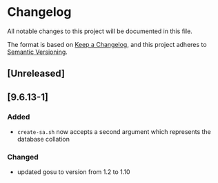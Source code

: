 # Changelog
All notable changes to this project will be documented in this file.

The format is based on [Keep a Changelog](https://keepachangelog.com/en/1.0.0/),
and this project adheres to [Semantic Versioning](https://semver.org/spec/v2.0.0.html).

## [Unreleased]

## [9.6.13-1]

### Added

* `create-sa.sh` now accepts a second argument which represents the database collation

### Changed

* updated gosu to version from 1.2 to 1.10
